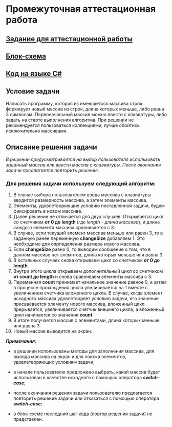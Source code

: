 # Промежуточная аттестационная работа

## [Задание для аттестационной работы](work_task.png)

## [Блок-схема](scheme.drawio)

## [Код на языке C#](Program.cs)

## Условие задачи

Написать программу, которая из имеющегося массива строк формирует новый массив из строк, длина которых меньше, либо равна 3 символам. Первоначальный массив можно ввести с клавиатуры, либо задать на старте выполнения алгоритма. При решении не рекомендуется пользоваться коллекциями, лучше обойтись исключительно массивами.

## Описание решения задачи 

*В решении предусматривается на выбор пользователя использовать заданный массив или ввести массив с клавивтуры. После окончания задачи предлагается повторить решение.*

### Для решения задачи используем следующий алгоритм: 

1. В случае выбора пользователем ввода массива с клавиатуры вводится размерность массива, а затем элементы массива.
2. Элементы, удовлетворяющие условию поставленной задачи, будем фиксировать в новом массиве.
3. Далее решение не отличается для двух случаев. Открывается цикл со счетчиком __от 0 до length__ (*где length - длина массива*), и длина каждого элемента массива сравнивается с 3.
4. В случае, если текущий элемент массива меньше или равен 3, то в заданную ранее переменную __changeSize__ добавляем 1. Это необходимо для опрпеделения размера нового массива.
5. Если __changeSize__ равно 0, то выводим сообщение о том, что в данном массиве нет элемнтов, длина которых меньше или равна 3.
6. В остальных случаях снова открываем цикл со счетчиком __от 0 до length__.
7. Внутри этого цикла открываем дополнительный цикл со счетчиком __от count до length__ и снова сравниваем элементы массива с 3.
8. Переменная __count__ принимает начальное значение равное 0, а затем в процессе прохождения цикла увеличивается на 1 вместе с увеличением счетчика вложенного цикла. В случае, когда элемент исходного массива удовлетворяет условию задачи, его значение присваевается элементу нового массива, вложенный цикл прерывается, увеличивается счетчик внешнего цикла, а вложенный цикл начинается со значения __count__.
9. В итоге получается массив с элементами, длина которых меньше или равна 3.
10. Новый массив выводится на экран.

__*Примечания:*__

* в решении использованы методы для заполнения массива, для вывода массива на экран и для поиска элементов, удовлетворяющих условиям задачи;

* в начале пользователю предложено выбрать, какой массив будет использован в качестве исходного с помощью оператора _**switch-case**_;

* после окончания решения задачи пользователю предлагается повторить решение задачи или отказаться с помощью оператора __*switch-case*__;

* в блок-схеме последний шаг кода (повтор решения задачи) не представлен.
